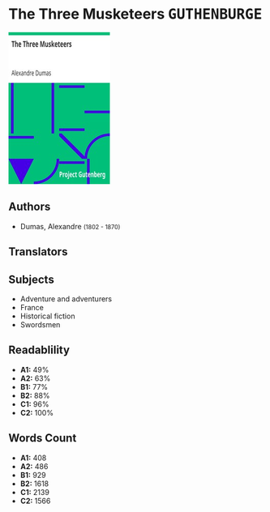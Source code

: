 # The Three Musketeers <kbd>GUTHENBURGE</kbd>

![](./cover.medium.jpg "")

## Authors


 - Dumas, Alexandre <small>(1802 - 1870)</small>

## Translators



## Subjects


 - Adventure and adventurers
 - France
 - Historical fiction
 - Swordsmen

## Readablility


 - **A1:** 49%
 - **A2:** 63%
 - **B1:** 77%
 - **B2:** 88%
 - **C1:** 96%
 - **C2:** 100%

## Words Count


 - **A1:** 408
 - **A2:** 486
 - **B1:** 929
 - **B2:** 1618
 - **C1:** 2139
 - **C2:** 1566
